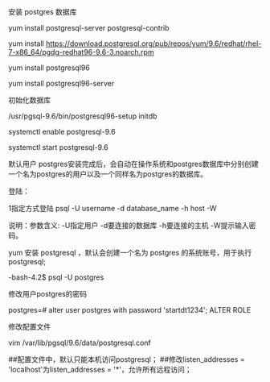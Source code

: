 安装 postgres 数据库 

yum install postgresql-server postgresql-contrib

yum install https://download.postgresql.org/pub/repos/yum/9.6/redhat/rhel-7-x86_64/pgdg-redhat96-9.6-3.noarch.rpm

yum install postgresql96

yum install postgresql96-server

初始化数据库

/usr/pgsql-9.6/bin/postgresql96-setup initdb

systemctl enable postgresql-9.6

systemctl start postgresql-9.6



默认用户
postgres安装完成后，会自动在操作系统和postgres数据库中分别创建一个名为postgres的用户以及一个同样名为postgres的数据库。

登陆：

1指定方式登陆 psql -U username -d database_name -h host -W

说明：参数含义: -U指定用户 -d要连接的数据库 -h要连接的主机 -W提示输入密码。



yum 安装 postgresql ，默认会创建一个名为 postgres 的系统账号，用于执行 postgresql;

-bash-4.2$ psql -U postgres

修改用户postgres的密码

postgres=# alter user postgres with password 'startdt1234';
ALTER ROLE

修改配置文件

vim /var/lib/pgsql/9.6/data/postgresql.conf

##配置文件中，默认只能本机访问postgresql；
##修改listen_addresses = 'localhost'为listen_addresses = '*'，允许所有远程访问；

